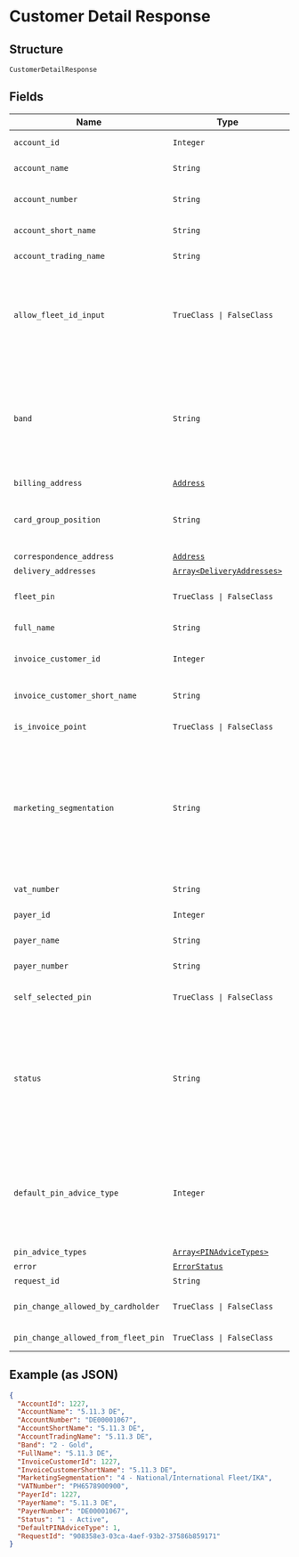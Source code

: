 
# Customer Detail Response

## Structure

`CustomerDetailResponse`

## Fields

| Name | Type | Tags | Description |
|  --- | --- | --- | --- |
| `account_id` | `Integer` | Optional | Account Id of the selected account. |
| `account_name` | `String` | Optional | Account Name of the selected account. |
| `account_number` | `String` | Optional | Account Number of the selected account. |
| `account_short_name` | `String` | Optional | Short name of the customer. |
| `account_trading_name` | `String` | Optional | Trading name of the customer |
| `allow_fleet_id_input` | `TrueClass \| FalseClass` | Optional | True/False.<br>When false, users should not be allowed to enable Fleet Id prompt option while ordering cards under this account. |
| `band` | `String` | Optional | Band Id and Description of the Payer in Card Platform<br>e.g. (Id – Description):<br>1-Platinum<br>2-Gold<br>3-Silver<br>4-Bronze |
| `billing_address` | [`Address`](../../doc/models/address.md) | Optional | - |
| `card_group_position` | `String` | Optional | Card group position at –<br>•    Payer – Payer level<br>•    Account – Account level |
| `correspondence_address` | [`Address`](../../doc/models/address.md) | Optional | - |
| `delivery_addresses` | [`Array<DeliveryAddresses>`](../../doc/models/delivery-addresses.md) | Optional | - |
| `fleet_pin` | `TrueClass \| FalseClass` | Optional | Is Fleet Pin optional enabled for the selected account |
| `full_name` | `String` | Optional | Full Name of the customer |
| `invoice_customer_id` | `Integer` | Optional | Customer Id of the Invoice Point of the account |
| `invoice_customer_short_name` | `String` | Optional | Short Name of the Invoice Point of the account |
| `is_invoice_point` | `TrueClass \| FalseClass` | Optional | Whether the account is an invoice point. |
| `marketing_segmentation` | `String` | Optional | Marketing Segmentation id and description<br>e.g. (Id – Description):<br>1-National CRT<br>2-International CRT & IKAs<br>3-Small Customers<br>4-National/International Fleet/IKA |
| `vat_number` | `String` | Optional | VAT Registration Number of Customer |
| `payer_id` | `Integer` | Optional | Payer Id of the selected account. |
| `payer_name` | `String` | Optional | Payer Name of the selected account. |
| `payer_number` | `String` | Optional | Payer Number of the selected account. |
| `self_selected_pin` | `TrueClass \| FalseClass` | Optional | Is Self-selected Pin enabled for the account |
| `status` | `String` | Optional | Payer current status id and description<br>e.g. (Id – Description):<br>1-Active<br>2-Requested from UTA<br>3-Awaiting embossing<br>4-Manufactured<br>5-Awaiting despatch |
| `default_pin_advice_type` | `Integer` | Optional | Default PIN AdviceType of the customer.<br>Possible Values:<br><br>1. Paper<br>2. Email<br>3. SMS<br>4. None |
| `pin_advice_types` | [`Array<PINAdviceTypes>`](../../doc/models/pin-advice-types.md) | Optional | - |
| `error` | [`ErrorStatus`](../../doc/models/error-status.md) | Optional | - |
| `request_id` | `String` | Optional | API Request id |
| `pin_change_allowed_by_cardholder` | `TrueClass \| FalseClass` | Optional | PIN change allowed for card holder or not. |
| `pin_change_allowed_from_fleet_pin` | `TrueClass \| FalseClass` | Optional | PIN change allowed from fleetpin or not. |

## Example (as JSON)

```json
{
  "AccountId": 1227,
  "AccountName": "5.11.3 DE",
  "AccountNumber": "DE00001067",
  "AccountShortName": "5.11.3 DE",
  "AccountTradingName": "5.11.3 DE",
  "Band": "2 - Gold",
  "FullName": "5.11.3 DE",
  "InvoiceCustomerId": 1227,
  "InvoiceCustomerShortName": "5.11.3 DE",
  "MarketingSegmentation": "4 - National/International Fleet/IKA",
  "VATNumber": "PH6578900900",
  "PayerId": 1227,
  "PayerName": "5.11.3 DE",
  "PayerNumber": "DE00001067",
  "Status": "1 - Active",
  "DefaultPINAdviceType": 1,
  "RequestId": "908358e3-03ca-4aef-93b2-37586b859171"
}
```

